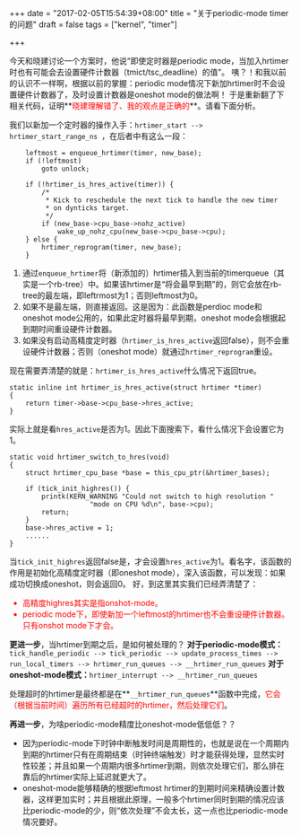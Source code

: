 +++
date = "2017-02-05T15:54:39+08:00"
title = "关于periodic-mode timer的问题"
draft = false
tags = ["kernel", "timer"]

+++

今天和晓建讨论一个方案时，他说“即使定时器是periodic mode，当加入hrtimer时也有可能会去设置硬件计数器（tmict/tsc_deadline）的值”。
咦？！和我以前的认识不一样啊，根据以前的掌握：periodic mode情况下新加hrtimer时不会设置硬件计数器了，及时设置计数器是oneshot mode的做法啊！
于是重新翻了下相关代码，证明**<font color=red>晓建理解错了、我的观点是正确的</font>**。请看下面分析。

我们以新加一个定时器的操作入手：`hrtimer_start --> hrtimer_start_range_ns
`，在后者中有这么一段：
```
	leftmost = enqueue_hrtimer(timer, new_base);
	if (!leftmost)
		goto unlock;

	if (!hrtimer_is_hres_active(timer)) {
		/*
		 * Kick to reschedule the next tick to handle the new timer
		 * on dynticks target.
		 */
		if (new_base->cpu_base->nohz_active)
			wake_up_nohz_cpu(new_base->cpu_base->cpu);
	} else {
		hrtimer_reprogram(timer, new_base);
	}
```
1. 通过`enqueue_hrtimer`将（新添加的）hrtimer插入到当前的timerqueue（其实是一个rb-tree）中。如果该hrtimer是“将会最早到期”的，则它会放在rb-tree的最左端，即leftrmost为1；否则leftmost为0。
2. 如果不是最左端，则直接返回。这是因为：此函数是perdioc mode和oneshot mode公用的，如果此定时器将最早到期，oneshot mode会根据起到期时间重设硬件计数器。
3. 如果没有启动高精度定时器（`hrtimer_is_hres_active`返回false），则不会重设硬件计数器；否则（oneshot mode）就通过`hrtimer_reprogram`重设。

现在需要弄清楚的就是：`hrtimer_is_hres_active`什么情况下返回true。
```
static inline int hrtimer_is_hres_active(struct hrtimer *timer)
{
	return timer->base->cpu_base->hres_active;
}
```
实际上就是看`hres_active`是否为1。因此下面搜索下，看什么情况下会设置它为1。
```
static void hrtimer_switch_to_hres(void)
{
	struct hrtimer_cpu_base *base = this_cpu_ptr(&hrtimer_bases);

	if (tick_init_highres()) {
		printk(KERN_WARNING "Could not switch to high resolution "
				    "mode on CPU %d\n", base->cpu);
		return;
	}
	base->hres_active = 1;
	......
}
```
当`tick_init_highres`返回false是，才会设置`hres_active`为1。看名字，该函数的作用是初始化高精度定时器（即oneshot mode），深入该函数，可以发现：如果成功切换成oneshot，则会返回0。
好，到这里其实我们已经弄清楚了：
<font color=red>
+ 高精度highres其实是指onshot-mode。
+ periodic mode下，即使新加一个leftmost的hrtimer也不会重设硬件计数器。只有onshot mode下才会。
</font>

**更进一步**，当hrtimer到期之后，是如何被处理的？
**对于periodic-mode模式：**`tick_handle_periodic --> tick_periodic --> update_process_times --> run_local_timers --> hrtimer_run_queues --> __hrtimer_run_queues`
**对于oneshot-mode模式：**`hrtimer_interrupt --> __hrtimer_run_queues`

处理超时的hrtimer是最终都是在**`__hrtimer_run_queues`**函数中完成，<font color=red>它会（根据当前时间）遍历所有已经超时的hrtimer，然后处理它们</font>。

**再进一步**，为啥periodic-mode精度比oneshot-mode低低低？？
+ 因为periodic-mode下时钟中断触发时间是周期性的，也就是说在一个周期内到期的hrtimer只有在周期结束（时钟终端触发）时才能获得处理，显然实时性较差；并且如果一个周期内很多hrtimer到期，则依次处理它们，那么排在靠后的hrtimer实际上延迟就更大了。
+ oneshot-mode能够精确的根据leftmost hrtimer的到期时间来精确设置计数器，这样更加实时；并且根据此原理，一般多个hrtimer同时到期的情况应该比periodic-mode的少，则“依次处理”不会太长，这一点也比periodic-mode情况要好。
